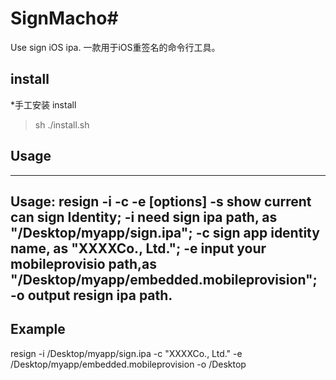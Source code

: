# SignMacho#
  Use sign iOS ipa. 一款用于iOS重签名的命令行工具。

## install
  *手工安装  install
  > sh ./install.sh

## Usage

-----
  Usage: resign -i <ipa path> -c <identity name> -e <profile path> [options]
     -s show current can sign Identity;
     -i need sign ipa path, as "/Desktop/myapp/sign.ipa";
     -c sign app identity name, as "XXXXCo., Ltd.";
     -e input your mobileprovisio path,as "/Desktop/myapp/embedded.mobileprovision";
     -o output resign ipa path.
-----



## Example
 resign -i /Desktop/myapp/sign.ipa -c "XXXXCo., Ltd." -e /Desktop/myapp/embedded.mobileprovision -o /Desktop
